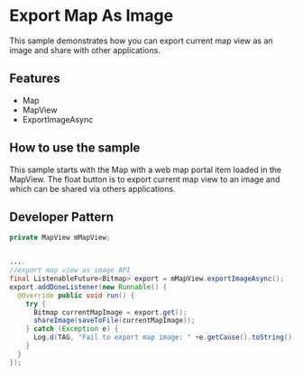 
# Export Map As Image
       
This sample demonstrates how you can export current map view as an image and share with other applications.
         
## Features
* Map
* MapView
* ExportImageAsync

## How to use the sample
This sample starts with the Map with a web map portal item loaded in the MapView.
The float button is to export current map view to an image and which can be shared via others applications.

## Developer Pattern

```java
private MapView mMapView;


....
//export map view as image API
final ListenableFuture<Bitmap> export = mMapView.exportImageAsync();
export.addDoneListener(new Runnable() {
  @Override public void run() {
    try {
      Bitmap currentMapImage = export.get();
      shareImage(saveToFile(currentMapImage));
    } catch (Exception e) {
      Log.d(TAG, "Fail to export map image: " +e.getCause().toString());
    }
  }
});


```